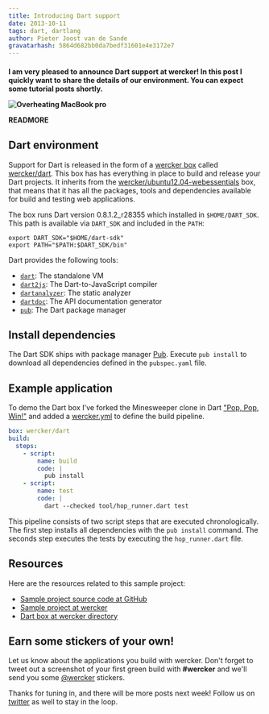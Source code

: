 ```yaml
---
title: Introducing Dart support
date: 2013-10-11
tags: dart, dartlang
author: Pieter Joost van de Sande
gravatarhash: 5864d682bb0da7bedf31601e4e3172e7
---
```

<h4 class="subheader">
I am very pleased to announce Dart support at wercker! In this post I quickly want to share the details of our environment. You can expect some tutorial posts shortly.
</4>

![Overheating MacBook pro](/images/posts/dart/wercker+dart.jpg)

READMORE

## Dart environment

Support for Dart is released in the form of a [wercker box](http://devcenter.wercker.com/articles/boxes/) called [wercker/dart](https://app.wercker.com/#applications/5255489a367392913001326b/tab/details). This box has has everything in place to build and release your Dart projects. It inherits from the [wercker/ubuntu12.04-webessentials](https://app.wercker.com/#applications/51ab0c42df8960ba45003fd9/tab/details) box, that means that it has all the packages, tools and dependencies available for build and testing web applications.

The box runs Dart version 0.8.1.2_r28355 which installed in `$HOME/DART_SDK`. This path is available via `DART_SDK` and included in the `PATH`:

```
export DART_SDK="$HOME/dart-sdk"
export PATH="$PATH:$DART_SDK/bin"
```

Dart provides the following tools:

* [`dart`](https://www.dartlang.org/docs/dart-up-and-running/contents/ch04-tools-dart-vm.html): The standalone VM
* [`dart2js`](https://www.dartlang.org/docs/dart-up-and-running/contents/ch04-tools-dart2js.html): The Dart-to-JavaScript compiler
* [`dartanalyzer`](https://www.dartlang.org/docs/dart-up-and-running/contents/ch04-tools-dart_analyzer.html): The static analyzer
* [`dartdoc`](https://www.dartlang.org/docs/dart-up-and-running/contents/ch04-tools-dartdoc.html): The API documentation generator
* [`pub`](http://pub.dartlang.org/): The Dart package manager

## Install dependencies

The Dart SDK ships with package manager [Pub](http://www.dartlang.org/docs/pub-package-manager/). Execute `pub install` to download all dependencies defined in the `pubspec.yaml` file.

## Example application

To demo the Dart box I've forked the Minesweeper clone in Dart ["Pop, Pop, Win!"](https://github.com/pjvds/pop-pop-win) and added a [wercker.yml](https://github.com/pjvds/pop-pop-win/blob/master/wercker.yml) to define the build pipeline.

``` yaml
box: wercker/dart
build:
  steps:
    - script:
        name: build
        code: |
          pub install
    - script:
        name: test
        code: |
          dart --checked tool/hop_runner.dart test
```

This pipeline consists of two script steps that are executed chronologically. The first step installs all dependencies with the `pub install` command. The seconds step executes the tests by executing the `hop_runner.dart` file.

## Resources

Here are the resources related to this sample project:

* [Sample project source code at GitHub](https://github.com/pjvds/pop-pop-win/)
* [Sample project at wercker](https://app.wercker.com/project/bykey/a4bb9e6ebb162598e26ce5aff19243e3)
* [Dart box at wercker directory](https://app.wercker.com/#applications/5255489a367392913001326b/tab/details)

## Earn some stickers of your own!

Let us know about the applications you build with wercker. Don't forget to tweet out a screenshot of your first green build with **#wercker** and we'll send you some [@wercker](http://twitter.com/wercker) stickers.

Thanks for tuning in, and there will be more posts next week! Follow us on [twitter](http://twitter.com/wercker) as well to stay in the loop.
